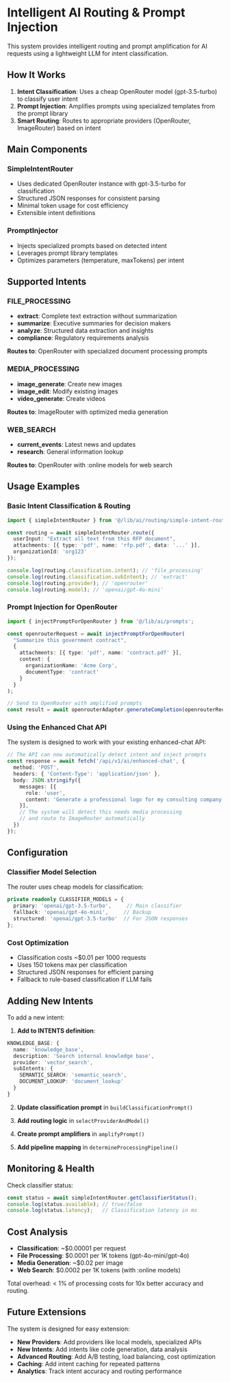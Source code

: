 # Intelligent AI Routing & Prompt Injection

This system provides intelligent routing and prompt amplification for AI requests using a lightweight LLM for intent classification.

## How It Works

1. **Intent Classification**: Uses a cheap OpenRouter model (gpt-3.5-turbo) to classify user intent
2. **Prompt Injection**: Amplifies prompts using specialized templates from the prompt library
3. **Smart Routing**: Routes to appropriate providers (OpenRouter, ImageRouter) based on intent

## Main Components

### SimpleIntentRouter
- Uses dedicated OpenRouter instance with gpt-3.5-turbo for classification
- Structured JSON responses for consistent parsing
- Minimal token usage for cost efficiency
- Extensible intent definitions

### PromptInjector
- Injects specialized prompts based on detected intent
- Leverages prompt library templates
- Optimizes parameters (temperature, maxTokens) per intent

## Supported Intents

### FILE_PROCESSING
- **extract**: Complete text extraction without summarization
- **summarize**: Executive summaries for decision makers
- **analyze**: Structured data extraction and insights
- **compliance**: Regulatory requirements analysis

**Routes to**: OpenRouter with specialized document processing prompts

### MEDIA_PROCESSING
- **image_generate**: Create new images
- **image_edit**: Modify existing images
- **video_generate**: Create videos

**Routes to**: ImageRouter with optimized media generation

### WEB_SEARCH
- **current_events**: Latest news and updates
- **research**: General information lookup

**Routes to**: OpenRouter with :online models for web search

## Usage Examples

### Basic Intent Classification & Routing

```typescript
import { simpleIntentRouter } from '@/lib/ai/routing/simple-intent-router';

const routing = await simpleIntentRouter.route({
  userInput: "Extract all text from this RFP document",
  attachments: [{ type: 'pdf', name: 'rfp.pdf', data: '...' }],
  organizationId: 'org123'
});

console.log(routing.classification.intent); // 'file_processing'
console.log(routing.classification.subIntent); // 'extract'
console.log(routing.provider); // 'openrouter'
console.log(routing.model); // 'openai/gpt-4o-mini'
```

### Prompt Injection for OpenRouter

```typescript
import { injectPromptForOpenRouter } from '@/lib/ai/prompts';

const openrouterRequest = await injectPromptForOpenRouter(
  "Summarize this government contract", 
  {
    attachments: [{ type: 'pdf', name: 'contract.pdf' }],
    context: { 
      organizationName: 'Acme Corp',
      documentType: 'contract' 
    }
  }
);

// Send to OpenRouter with amplified prompts
const result = await openrouterAdapter.generateCompletion(openrouterRequest);
```

### Using the Enhanced Chat API

The system is designed to work with your existing enhanced-chat API:

```typescript
// The API can now automatically detect intent and inject prompts
const response = await fetch('/api/v1/ai/enhanced-chat', {
  method: 'POST',
  headers: { 'Content-Type': 'application/json' },
  body: JSON.stringify({
    messages: [{
      role: 'user',
      content: 'Generate a professional logo for my consulting company',
    }],
    // The system will detect this needs media processing
    // and route to ImageRouter automatically
  })
});
```

## Configuration

### Classifier Model Selection

The router uses cheap models for classification:

```typescript
private readonly CLASSIFIER_MODELS = {
  primary: 'openai/gpt-3.5-turbo',     // Main classifier
  fallback: 'openai/gpt-4o-mini',     // Backup
  structured: 'openai/gpt-3.5-turbo'  // For JSON responses
};
```

### Cost Optimization

- Classification costs ~$0.01 per 1000 requests
- Uses 150 tokens max per classification
- Structured JSON responses for efficient parsing
- Fallback to rule-based classification if LLM fails

## Adding New Intents

To add a new intent:

1. **Add to INTENTS definition**:
```typescript
KNOWLEDGE_BASE: {
  name: 'knowledge_base',
  description: 'Search internal knowledge base',
  provider: 'vector_search',
  subIntents: {
    SEMANTIC_SEARCH: 'semantic_search',
    DOCUMENT_LOOKUP: 'document_lookup'
  }
}
```

2. **Update classification prompt** in `buildClassificationPrompt()`

3. **Add routing logic** in `selectProviderAndModel()`

4. **Create prompt amplifiers** in `amplifyPrompt()`

5. **Add pipeline mapping** in `determineProcessingPipeline()`

## Monitoring & Health

Check classifier status:

```typescript
const status = await simpleIntentRouter.getClassifierStatus();
console.log(status.available); // true/false
console.log(status.latency);   // Classification latency in ms
```

## Cost Analysis

- **Classification**: ~$0.00001 per request
- **File Processing**: $0.0001 per 1K tokens (gpt-4o-mini/gpt-4o)
- **Media Generation**: ~$0.02 per image
- **Web Search**: $0.0002 per 1K tokens (with :online models)

Total overhead: < 1% of processing costs for 10x better accuracy and routing.

## Future Extensions

The system is designed for easy extension:

- **New Providers**: Add providers like local models, specialized APIs
- **New Intents**: Add intents like code generation, data analysis
- **Advanced Routing**: Add A/B testing, load balancing, cost optimization
- **Caching**: Add intent caching for repeated patterns
- **Analytics**: Track intent accuracy and routing performance